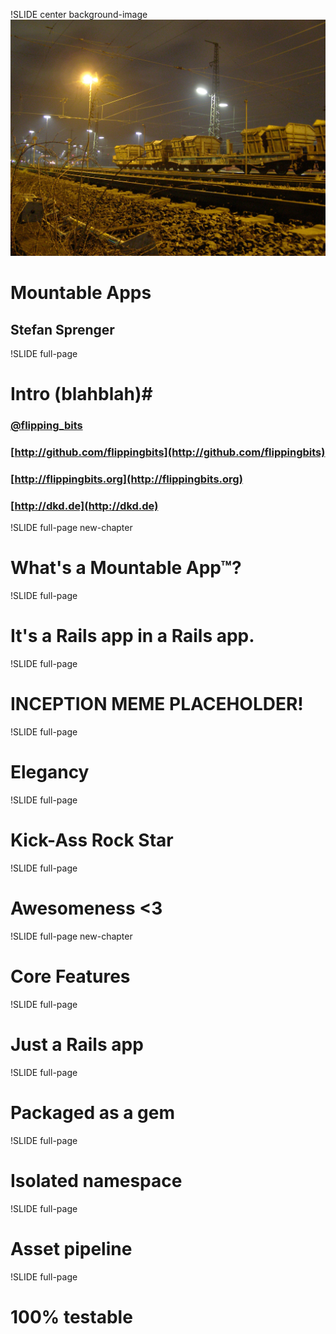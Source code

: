 !SLIDE center background-image
![background](title.jpg)
# Mountable Apps #
## Stefan Sprenger ##

!SLIDE full-page
# Intro (blahblah)#

### [@flipping\_bits](http://twitter.com/flipping_bits)
### [http://github.com/flippingbits](http://github.com/flippingbits)
### [http://flippingbits.org](http://flippingbits.org)
### [http://dkd.de](http://dkd.de)

!SLIDE full-page new-chapter

# What's a Mountable App™?

!SLIDE full-page

# It's a Rails app in a Rails app.

!SLIDE full-page

# INCEPTION MEME PLACEHOLDER!

!SLIDE full-page

# Elegancy

!SLIDE full-page

# Kick-Ass Rock Star

!SLIDE full-page

# Awesomeness <3

!SLIDE full-page new-chapter

# Core Features

!SLIDE full-page

# Just a Rails app

!SLIDE full-page

# Packaged as a gem

!SLIDE full-page

# Isolated namespace

!SLIDE full-page

# Asset pipeline

!SLIDE full-page

# 100% testable